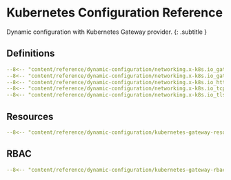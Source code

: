 # Kubernetes Configuration Reference

Dynamic configuration with Kubernetes Gateway provider.
{: .subtitle }

## Definitions

```yaml
--8<-- "content/reference/dynamic-configuration/networking.x-k8s.io_gatewayclasses.yaml"
--8<-- "content/reference/dynamic-configuration/networking.x-k8s.io_gateways.yaml"
--8<-- "content/reference/dynamic-configuration/networking.x-k8s.io_httproutes.yaml"
--8<-- "content/reference/dynamic-configuration/networking.x-k8s.io_tcproutes.yaml"
--8<-- "content/reference/dynamic-configuration/networking.x-k8s.io_tlsroutes.yaml"
```

## Resources

```yaml
--8<-- "content/reference/dynamic-configuration/kubernetes-gateway-resource.yml"
```

## RBAC

```yaml
--8<-- "content/reference/dynamic-configuration/kubernetes-gateway-rbac.yml"
```
